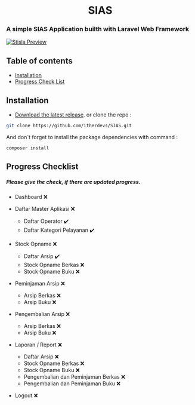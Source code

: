 <h1 align="center">SIAS</h1>
<h3>A simple SIAS Application builth with Laravel Web Framework</h3>

[![Stisla Preview](https://github.com/itherdevs/SIAS/blob/master/public/assets/img/preview.png)](https://github.com/itherdevs/SIAS)

## Table of contents

- [Installation](#installation)
- [Progress Check List](#progress-checklist)

## Installation
- [Download the latest release](https://github.com/itherdevs/SIAS/archive/master.zip).
or clone the repo :
```bash
git clone https://github.com/itherdevs/SIAS.git
```

And don`t forget to install the package dependencies with command :
```bash
composer install
```

## Progress Checklist
##### Please give the check, if there are updated progress.

- Dashboard :x:
- Daftar Master Aplikasi :x:
	- Daftar Operator :heavy_check_mark:
	- Daftar Kategori Pelayanan :heavy_check_mark:

- Stock Opname :x:
	- Daftar Arsip :heavy_check_mark:
	- Stock Opname Berkas :x:
	- Stock Opname Buku :x:

- Peminjaman Arsip :x:
	- Arsip Berkas :x:
	- Arsip Buku :x:

- Pengembalian Arsip :x:
	- Arsip Berkas :x:
	- Arsip Buku :x:

- Laporan / Report :x:
	- Daftar Arsip :x:
	- Stock Opname Berkas :x:
	- Stock Opname Buku :x:
	- Pengembalian dan Peminjaman Berkas :x:
	- Pengembalian dan Peminjaman Buku :x:
- Logout :x:
